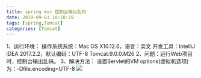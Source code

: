 ```yaml
---
title: spring mvc 控制台输出乱码
date: 2019-09-03 18:18:19
tags: [spring,Tomcat]
categories: [Tomcat]
---
```

1、运行环境：
操作系统系统：Mac OS X10.12.6，语言：英文
开发工具：IntelliJ IDEA 2017.2.2，默认编码：UTF-8
Tomcat:9.0.0.M26
2、问题：运行Web项目时，控制台输出乱码。
3、解决方法：
设置Servlet的VM options(虚拟机选项)为：-Dfile.encoding=UTF-8
![](https://images2017.cnblogs.com/blog/1184735/201708/1184735-20170831103247312-1767697384.png)
